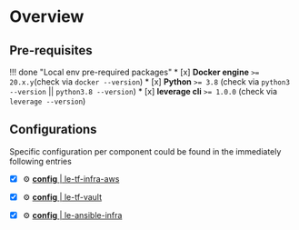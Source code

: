 # Overview

## Pre-requisites

!!! done "Local env pre-required packages"
    * [x] **Docker engine** `>= 20.x.y`(check via `docker --version`) 
    * [x] **Python** `>= 3.8` (check via `python3 --version` || `python3.8 --version`)
    * [x] **leverage cli** `>= 1.0.0` (check via `leverage --version`)

## Configurations
Specific configuration per component could be found in the immediately following entries

* [x] :gear: [**config** | le-tf-infra-aws](../../user-guide/base-configuration/repo-le-tf-infra-aws.md)
* [x] :gear: [**config** | le-tf-vault](../../user-guide/base-configuration/repo-le-tf-vault.md)
* [x] :gear: [**config** | le-ansible-infra](../../user-guide/base-configuration/repo-le-ansible-infra.md)

